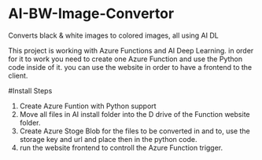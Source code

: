 # AI-BW-Image-Convertor
Converts black &amp; white images to colored images, all using AI DL

This project is working with Azure Functions and AI Deep Learning.
in order for it to work you need to create one Azure Function and use the Python code inside of it.
you can use the website in order to have a frontend to the client.

#Install Steps
1. Create Azure Funtion with Python support
2. Move all files in AI install folder into the D drive of the Function website folder.
3. Create Azure Stoge Blob for the files to be converted in and to, use the storage key and url and place then in the python code.
4. run the website frontend to controll the Azure Function trigger.
